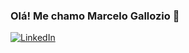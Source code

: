 ### Olá! Me chamo Marcelo Gallozio 🫡

[![LinkedIn](https://img.shields.io/badge/LinkedIn-0077B5?style=for-the-badge&logo=linkedin&logoColor=white)](https://www.linkedin.com/in/marcelo-gallozio/)

